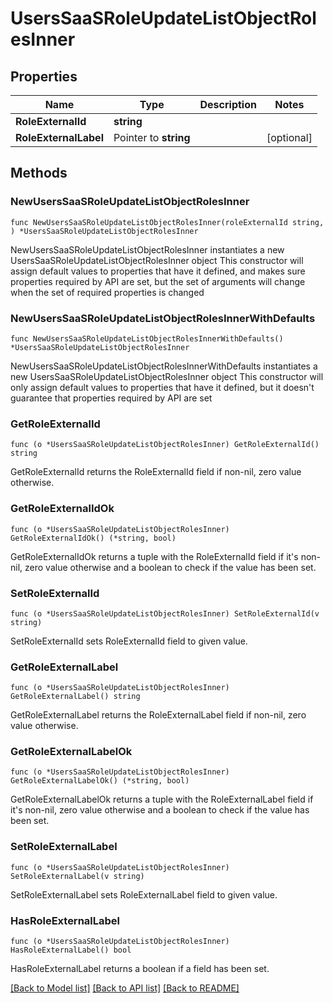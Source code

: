 # UsersSaaSRoleUpdateListObjectRolesInner

## Properties

Name | Type | Description | Notes
------------ | ------------- | ------------- | -------------
**RoleExternalId** | **string** |  | 
**RoleExternalLabel** | Pointer to **string** |  | [optional] 

## Methods

### NewUsersSaaSRoleUpdateListObjectRolesInner

`func NewUsersSaaSRoleUpdateListObjectRolesInner(roleExternalId string, ) *UsersSaaSRoleUpdateListObjectRolesInner`

NewUsersSaaSRoleUpdateListObjectRolesInner instantiates a new UsersSaaSRoleUpdateListObjectRolesInner object
This constructor will assign default values to properties that have it defined,
and makes sure properties required by API are set, but the set of arguments
will change when the set of required properties is changed

### NewUsersSaaSRoleUpdateListObjectRolesInnerWithDefaults

`func NewUsersSaaSRoleUpdateListObjectRolesInnerWithDefaults() *UsersSaaSRoleUpdateListObjectRolesInner`

NewUsersSaaSRoleUpdateListObjectRolesInnerWithDefaults instantiates a new UsersSaaSRoleUpdateListObjectRolesInner object
This constructor will only assign default values to properties that have it defined,
but it doesn't guarantee that properties required by API are set

### GetRoleExternalId

`func (o *UsersSaaSRoleUpdateListObjectRolesInner) GetRoleExternalId() string`

GetRoleExternalId returns the RoleExternalId field if non-nil, zero value otherwise.

### GetRoleExternalIdOk

`func (o *UsersSaaSRoleUpdateListObjectRolesInner) GetRoleExternalIdOk() (*string, bool)`

GetRoleExternalIdOk returns a tuple with the RoleExternalId field if it's non-nil, zero value otherwise
and a boolean to check if the value has been set.

### SetRoleExternalId

`func (o *UsersSaaSRoleUpdateListObjectRolesInner) SetRoleExternalId(v string)`

SetRoleExternalId sets RoleExternalId field to given value.


### GetRoleExternalLabel

`func (o *UsersSaaSRoleUpdateListObjectRolesInner) GetRoleExternalLabel() string`

GetRoleExternalLabel returns the RoleExternalLabel field if non-nil, zero value otherwise.

### GetRoleExternalLabelOk

`func (o *UsersSaaSRoleUpdateListObjectRolesInner) GetRoleExternalLabelOk() (*string, bool)`

GetRoleExternalLabelOk returns a tuple with the RoleExternalLabel field if it's non-nil, zero value otherwise
and a boolean to check if the value has been set.

### SetRoleExternalLabel

`func (o *UsersSaaSRoleUpdateListObjectRolesInner) SetRoleExternalLabel(v string)`

SetRoleExternalLabel sets RoleExternalLabel field to given value.

### HasRoleExternalLabel

`func (o *UsersSaaSRoleUpdateListObjectRolesInner) HasRoleExternalLabel() bool`

HasRoleExternalLabel returns a boolean if a field has been set.


[[Back to Model list]](../README.md#documentation-for-models) [[Back to API list]](../README.md#documentation-for-api-endpoints) [[Back to README]](../README.md)


